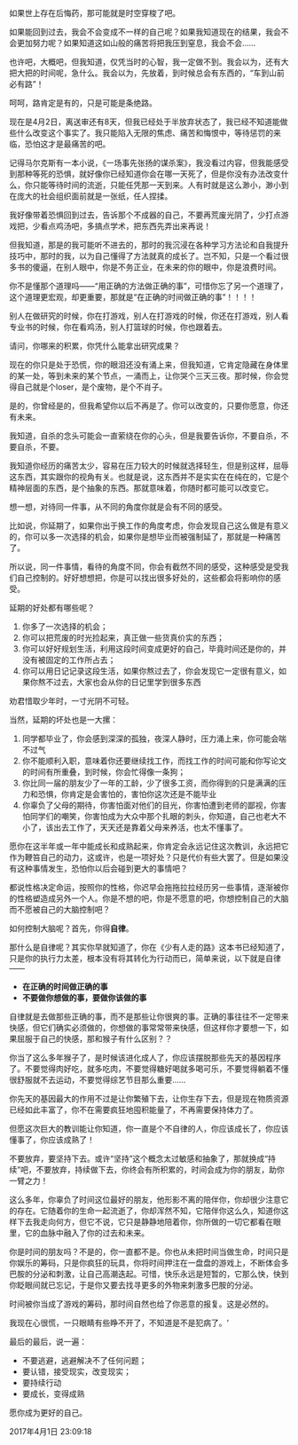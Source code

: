 如果世上存在后悔药，那可能就是时空穿梭了吧。

如果能回到过去，我会不会变成不一样的自己呢？如果我知道现在的结果，我会不会更加努力呢？如果知道这如山般的痛苦将把我压到窒息，我会不会……

也许吧，大概吧，但我知道，仅凭当时的心智，我一定做不到。我会以为，还有大把大把的时间呢，急什么。我会以为，先放着，到时候总会有东西的，“车到山前必有路”！

呵呵，路肯定是有的，只是可能是条绝路。

现在是4月2日，离送审还有8天，但我已经处于半放弃状态了，我已经不知道能做些什么改变这个事实了。我只能陷入无限的焦虑、痛苦和悔恨中，等待惩罚的来临，恐怕这才是最痛苦的吧。

记得马尔克斯有一本小说，《一场事先张扬的谋杀案》，我没看过内容，但我能感受到那种等死的恐惧，就好像你已经知道你会在哪一天死了，但是你没有办法改变什么，你只能等待时间的流逝，只能任凭那一天到来。人有时就是这么渺小，渺小到在庞大的社会组织面前就是一张纸，任人捏揉。

我好像带着恐惧回到过去，告诉那个不成器的自己，不要再荒废光阴了，少打点游戏把，少看点鸡汤吧，多搞点学术，把东西先弄出来再说！

但我知道，那是的我可能听不进去的，那时的我沉浸在各种学习方法论和自我提升技巧中，那时的我，以为自己懂得了方法就真的成长了。岂不知，只是一个看过很多书的傻逼，在别人眼中，你是不务正业，在未来的你的眼中，你是浪费时间。

你不是懂那个道理吗——“用正确的方法做正确的事”，可惜你忘了另一个道理了，这个道理更宏观，却更重要，那就是“在正确的时间做正确的事”！！！！

别人在做研究的时候，你在打游戏，别人在打游戏的时候，你还在打游戏，别人看专业书的时候，你在看鸡汤，别人打篮球的时候，你也跟着去。

请问，你哪来的积累，你凭什么能拿出研究成果？

现在的你只是处于恐慌，你的眼泪还没有涌上来，但我知道，它肯定隐藏在身体里的某一处，等到未来的某个节点，一涌而上，让你哭个三天三夜。那时候，你会觉得自己就是个loser，是个废物，是个不肖子。

是的，你曾经是的，但我希望你以后不再是了。你可以改变的，只要你愿意，你还有未来。

我知道，自杀的念头可能会一直萦绕在你的心头，但是我要告诉你，不要自杀，不要自杀，不要。

我知道你经历的痛苦太少，容易在压力较大的时候就选择轻生，但是别这样，屈辱这东西，其实跟你的视角有关。也就是说，这东西并不是实实在在纯在的，它是个精神层面的东西，是个抽象的东西。那就意味着，你随时都可能可以改变它。

想一想，对待同一件事，从不同的角度你就是会有不同的感受。

比如说，你延期了，如果你出于换工作的角度考虑，你会发现自己这么做是有意义的，你可以多一次选择的机会，如果你是想毕业而被强制延了，那就是一种痛苦了。

所以说，同一件事情，看待的角度不同，你会有截然不同的感受，这种感受是受我们自己控制的。好好想想把，你是可以找出很多好处的，这些都会将影响你的感受。

延期的好处都有哪些呢？

1. 你多了一次选择的机会；
2. 你可以把荒废的时光捡起来，真正做一些货真价实的东西；
3. 你可以好好规划生活，利用这段时间变成更好的自己，毕竟时间还是你的，并没有被固定的工作所占去；
4. 你可以用日记记录这段生活，如果你熬过去了，你会发现它一定很有意义，如果你熬不过去，大家也会从你的日记里学到很多东西

劝君惜取少年时，一寸光阴不可轻。

当然，延期的坏处也是一大摞：

1. 同学都毕业了，你会感到深深的孤独，夜深人静时，压力涌上来，你可能会喘不过气
2. 你不能顺利入职，意味着你还要继续找工作，而找工作的时间可能和你写论文的时间有所重叠，到时候，你会忙得像一条狗；
3. 你比同一届的朋友少了一年的工龄，少了很多工资，而你得到的只是满满的压力和恐惧，你肯定是会害怕的，害怕你这次还是不能毕业
4. 你辜负了父母的期待，你害怕面对他们的目光，你害怕遭到老师的鄙视，你害怕同学们的嘲笑，你害怕成为大众中那个扎眼的刺头，你知道，自己也老大不小了，该出去工作了，天天还是靠着父母来养活，也太不懂事了。

愿你在这半年或一年中能成长和成熟起来，你肯定会永远记住这次教训，永远把它作为鞭笞自己的动力，这或许，也是一项好处？只是代价有些大罢了。但是如果没有这种事情发生，恐怕你以后会碰到更大的事情吧？

都说性格决定命运，按照你的性格，你迟早会拖拖拉拉经历另一些事情，逐渐被你的性格塑造成另外一个人。你是不想的吧，你是不愿意的吧，你想控制自己的大脑而不愿被自己的大脑控制吧？

如何控制大脑呢？首先，你得**自律**。

那什么是自律呢？其实你早就知道了，你在《少有人走的路》这本书已经知道了，只是你的执行力太差，根本没有将其转化为行动而已，简单来说，以下就是自律——

- **在正确的时间做正确的事**
- **不要做你想做的事，要做你该做的事**

自律就是去做那些正确的事，而不是那些让你很爽的事。正确的事往往不一定带来快感，但它们确实必须做的，你想做的事常常带来快感，但这样你才要想一下，如果屈服于自己的快感，那和猴子有什么区别？？

你当了这么多年猴子了，是时候该进化成人了，你应该摆脱那些先天的基因程序了。不要觉得肉好吃，就多吃肉，不要觉得糖好喝就多喝可乐，不要觉得躺着不懂很舒服就不去运动，不要觉得综艺节目那么重要……

你先天的基因最大的作用不过是让你繁殖下去，让你生存下去，但是现在物质资源已经如此丰富了，你不在需要疯狂地囤积能量了，不再需要保持体力了。

但愿这次巨大的教训能让你知道，你一直是个不自律的人，你应该成长了，你应该懂事了，你应该成熟了！

不要放弃，要坚持下去。或许“坚持”这个概念太过敏感和抽象了，那就换成“持续”吧，不要放弃，持续做下去，你终会有所积累的，时间会成为你的朋友，助你一臂之力！

这么多年，你辜负了时间这位最好的朋友，他形影不离的陪伴你，你却很少注意它的存在。它随着你的生命一起流逝了，你却浑然不知，它陪伴你这么久，知道你这样下去我走向何方，但它不说，它只是静静地陪着你，你所做的一切它都看在眼里，它的血脉中融入了你的过去和未来。

你是时间的朋友吗？不是的，你一直都不是。你也从未把时间当做生命，时间只是你娱乐的筹码，只是你疯狂的玩具，你将时间押注在一盘盘的游戏上，不断体会多巴胺的分泌和刺激，让自己高潮迭起。可惜，快乐永远是短暂的，它那么快，快到你眨眼间就已忘记，于是你又要去找寻更多的外物来刺激多巴胺的分泌。

时间被你当成了游戏的筹码，那时间自然也给了你恶意的报复。这是必然的。

我现在心很慌，一只眼睛有些睁不开了，不知道是不是犯病了。‘

最后的最后，说一遍：

- 不要逃避，逃避解决不了任何问题；
- 要认错，接受现实，改变现实；
- 要持续行动
- 要成长，变得成熟

愿你成为更好的自己。

2017年4月1日 23:09:18
